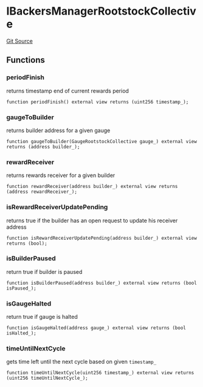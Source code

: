 # IBackersManagerRootstockCollective
[Git Source](https://github.com/RootstockCollective/collective-rewards-sc/blob/dddd380a18864fe36c9ec409abd3170e82ca6a46/src/interfaces/IBackersManagerRootstockCollective.sol)


## Functions
### periodFinish

returns timestamp end of current rewards period


```solidity
function periodFinish() external view returns (uint256 timestamp_);
```

### gaugeToBuilder

returns builder address for a given gauge


```solidity
function gaugeToBuilder(GaugeRootstockCollective gauge_) external view returns (address builder_);
```

### rewardReceiver

returns rewards receiver for a given builder


```solidity
function rewardReceiver(address builder_) external view returns (address rewardReceiver_);
```

### isRewardReceiverUpdatePending

returns true if the builder has an open request to update his receiver address


```solidity
function isRewardReceiverUpdatePending(address builder_) external view returns (bool);
```

### isBuilderPaused

return true if builder is paused


```solidity
function isBuilderPaused(address builder_) external view returns (bool isPaused_);
```

### isGaugeHalted

return true if gauge is halted


```solidity
function isGaugeHalted(address gauge_) external view returns (bool isHalted_);
```

### timeUntilNextCycle

gets time left until the next cycle based on given `timestamp_`


```solidity
function timeUntilNextCycle(uint256 timestamp_) external view returns (uint256 timeUntilNextCycle_);
```

